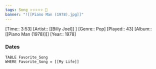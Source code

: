 ```yaml
---
tags: Song ⭐⭐⭐⭐⭐ 💛
banner: "![[Piano Man (1978).jpg]]"
---
```

[Time:: 3:53]
[Artist:: [[Billy Joel]] ]
[Genre:: Pop]
[Played:: 43]
[Album:: [[Piano Man (1978)]]]
[Year:: 1978]
### Dates
````dataview
TABLE Favorite_Song
WHERE Favorite_Song = [[My Life]]
````
